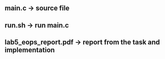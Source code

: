 ## main.c -> source file
## run.sh -> run main.c
## lab5_eops_report.pdf -> report from the task and implementation
